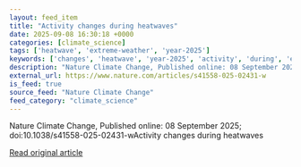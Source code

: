```yaml
---
layout: feed_item
title: "Activity changes during heatwaves"
date: 2025-09-08 16:30:18 +0000
categories: [climate_science]
tags: ['heatwave', 'extreme-weather', 'year-2025']
keywords: ['changes', 'heatwave', 'year-2025', 'activity', 'during', 'extreme-weather']
description: "Nature Climate Change, Published online: 08 September 2025; doi:10"
external_url: https://www.nature.com/articles/s41558-025-02431-w
is_feed: true
source_feed: "Nature Climate Change"
feed_category: "climate_science"
---
```


Nature Climate Change, Published online: 08 September 2025; doi:10.1038/s41558-025-02431-wActivity changes during heatwaves

[Read original article](https://www.nature.com/articles/s41558-025-02431-w)
